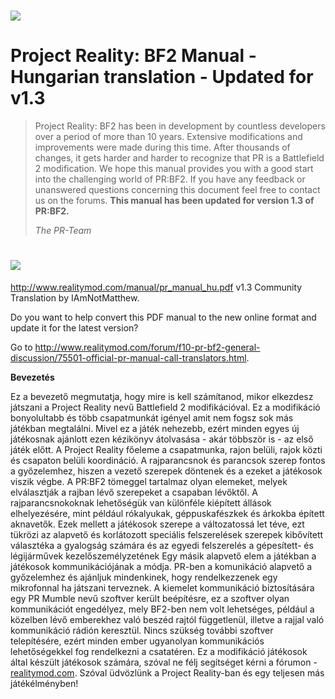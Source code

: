 # ![](/assets/PR_v1_Logo.png)

# **Project Reality: BF2 Manual - Hungarian translation - Updated for v1.3**

> Project Reality: BF2 has been in development by countless developers over a period of more than 10 years. Extensive modifications and improvements were made during this time. After thousands of changes, it gets harder and harder to recognize that PR is a Battlefield 2 modification. We hope this manual provides you with a good start into the challenging world of PR:BF2. If you have any feedback or unanswered questions concerning this document feel free to contact us on the forums. **This manual has been updated for version 1.3 of PR:BF2.**
>
> _The PR-Team_

# ![](/assets/flag.png)
http://www.realitymod.com/manual/pr_manual_hu.pdf
v1.3 Community Translation by IAmNotMatthew.

Do you want to help convert this PDF manual to the new online format and update it for the latest version? 

Go to http://www.realitymod.com/forum/f10-pr-bf2-general-discussion/75501-official-pr-manual-call-translators.html.

**Bevezetés**

Ez a bevezető megmutatja, hogy mire is kell számítanod, mikor elkezdesz játszani a Project Reality nevű Battlefield 2 modifikációval. Ez a modifikáció bonyolultabb és több csapatmunkát igényel amit nem fogsz sok más játékban megtalálni. Mivel ez a játék nehezebb, ezért minden egyes új játékosnak ajánlott ezen kézikönyv átolvasása - akár többször is - az első játék előtt.
A Project Reality főeleme a csapatmunka, rajon belüli, rajok közti és csapaton belüli koordináció. A rajparancsnok és parancsok szerep fontos a győzelemhez, hiszen a vezető szerepek döntenek és a ezeket a játékosok viszik végbe. A PR:BF2 tömeggel tartalmaz olyan elemeket, melyek elválasztják a rajban lévő szerepeket a csapaban lévőktől. A rajparancsnokoknak lehetőségük van különféle kiépített állások elhelyezésére, mint például rókalyukak, géppuskafészkek és árkokba épített aknavetők. Ezek mellett a játékosok szerepe a változatossá let téve, ezt tükrözi az alapvető és korlátozott speciális felszerelések szerepek kibővített választéka a gyalogság számára és az egyedi felszerelés a gépesített- és légijárművek kezelőszemélyzetének
Egy másik alapvető elem a játékban a játékosok kommunikációjának a módja. PR-ben a komunikáció alapvető a győzelemhez és ajánljuk mindenkinek, hogy rendelkezzenek egy mikrofonnal ha játszani terveznek. A kiemelet kommunikáció biztosítására egy PR Mumble nevű szoftver került beépítésre, ez a szoftver olyan kommunikációt engedélyez, mely BF2-ben nem volt lehetséges, például a közelben lévő emberekhez való beszéd rajtól függetlenül, illetve a rajjal való kommunikáció rádión keresztül. Nincs szükség további szoftver telepítésére, ezért minden ember ugyanolyan kommunikációs lehetőségekkel fog rendelkezni a csatatéren. 
Ez a modifikáció játékosok által készült játékosok számára, szóval ne félj segítséget kérni a fórumon - [realitymod.com](http://www.realitymod.com/forum/f360-general-technical-support). Szóval üdvözlünk a Project Reality-ban és egy teljesen más játékélményben!
